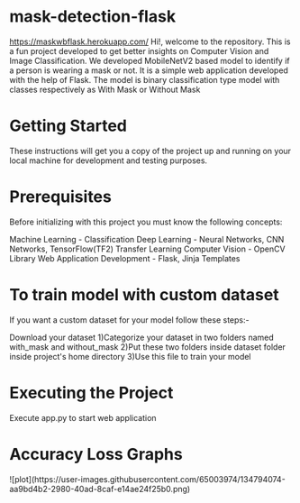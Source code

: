 # mask-detection-flask
https://maskwbflask.herokuapp.com/
Hi!, welcome to the repository. This is a fun project developed to get better insights on Computer Vision and Image Classification. We developed MobileNetV2 based model to identify if a person is wearing a mask or not. It is a simple web application developed with the help of Flask. The model is binary classification type model with classes respectively as With Mask or Without Mask

<h1>Getting Started</h1>
These instructions will get you a copy of the project up and running on your local machine for development and testing purposes.

<h1>Prerequisites</h1>
Before initializing with this project you must know the following concepts:

Machine Learning - Classification
Deep Learning - Neural Networks, CNN Networks, TensorFlow(TF2)
Transfer Learning
Computer Vision - OpenCV Library
Web Application Development - Flask, Jinja Templates

<h1>To train model with custom dataset</h1>
If you want a custom dataset for your model follow these steps:-

Download your dataset
1)Categorize your dataset in two folders named with_mask and without_mask
2)Put these two folders inside dataset folder inside project's home directory
3)Use this file to train your model

<h1>Executing the Project</h1>
Execute app.py to start web application

<h1>Accuracy Loss Graphs</h1>
![plot](https://user-images.githubusercontent.com/65003974/134794074-aa9bd4b2-2980-40ad-8caf-e14ae24f25b0.png)
